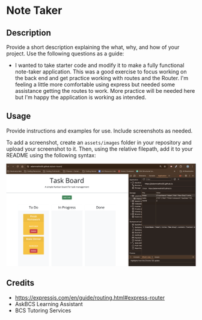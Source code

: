 # Note Taker

## Description

Provide a short description explaining the what, why, and how of your project. Use the following questions as a guide:

- I wanted to take starter code and modify it to make a fully functional note-taker application. This was a good exercise to focus working on the back end and get practice working with routes and the Router. I'm feeling a little more comfortable using express but needed some assistance getting the routes to work. More practice will be needed here but I'm happy the application is working as intended.

## Usage

Provide instructions and examples for use. Include screenshots as needed.

To add a screenshot, create an `assets/images` folder in your repository and upload your screenshot to it. Then, using the relative filepath, add it to your README using the following syntax:

![image of deployed site](https://github.com/adammathis05/task-board/blob/main/assets/Task%20Board%20Screenshot.png)


## Credits
- https://expressjs.com/en/guide/routing.html#express-router
- AskBCS Learning Assistant
- BCS Tutoring Services
  
